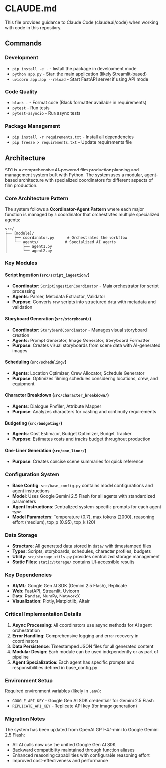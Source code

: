# CLAUDE.md

This file provides guidance to Claude Code (claude.ai/code) when working with code in this repository.

## Commands

### Development
- `pip install -e .` - Install the package in development mode
- `python app.py` - Start the main application (likely Streamlit-based)
- `uvicorn app:app --reload` - Start FastAPI server if using API mode

### Code Quality
- `black .` - Format code (Black formatter available in requirements)
- `pytest` - Run tests
- `pytest-asyncio` - Run async tests

### Package Management
- `pip install -r requirements.txt` - Install all dependencies
- `pip freeze > requirements.txt` - Update requirements file

## Architecture

SD1 is a comprehensive AI-powered film production planning and management system built with Python. The system uses a modular, agent-based architecture with specialized coordinators for different aspects of film production.

### Core Architecture Pattern

The system follows a **Coordinator-Agent Pattern** where each major function is managed by a coordinator that orchestrates multiple specialized agents:

```
src/
├── [module]/
│   ├── coordinator.py      # Orchestrates the workflow
│   └── agents/            # Specialized AI agents
│       ├── agent1.py
│       └── agent2.py
```

### Key Modules

#### Script Ingestion (`src/script_ingestion/`)
- **Coordinator**: `ScriptIngestionCoordinator` - Main orchestrator for script processing
- **Agents**: Parser, Metadata Extractor, Validator
- **Purpose**: Converts raw scripts into structured data with metadata and validation

#### Storyboard Generation (`src/storyboard/`)
- **Coordinator**: `StoryboardCoordinator` - Manages visual storyboard creation
- **Agents**: Prompt Generator, Image Generator, Storyboard Formatter
- **Purpose**: Creates visual storyboards from scene data with AI-generated images

#### Scheduling (`src/scheduling/`)
- **Agents**: Location Optimizer, Crew Allocator, Schedule Generator
- **Purpose**: Optimizes filming schedules considering locations, crew, and equipment

#### Character Breakdown (`src/character_breakdown/`)
- **Agents**: Dialogue Profiler, Attribute Mapper
- **Purpose**: Analyzes characters for casting and continuity requirements

#### Budgeting (`src/budgeting/`)
- **Agents**: Cost Estimator, Budget Optimizer, Budget Tracker
- **Purpose**: Estimates costs and tracks budget throughout production

#### One-Liner Generation (`src/one_liner/`)
- **Purpose**: Creates concise scene summaries for quick reference

### Configuration System

- **Base Config**: `src/base_config.py` contains model configurations and agent instructions
- **Model**: Uses Google Gemini 2.5 Flash for all agents with standardized parameters
- **Agent Instructions**: Centralized system-specific prompts for each agent type
- **Model Parameters**: Temperature (0.7), max tokens (2000), reasoning effort (medium), top_p (0.95), top_k (20)

### Data Storage

- **Structure**: All generated data stored in `data/` with timestamped files
- **Types**: Scripts, storyboards, schedules, character profiles, budgets
- **Utility**: `src/storage_utils.py` provides centralized storage management
- **Static Files**: `static/storage/` contains UI-accessible results

### Key Dependencies

- **AI/ML**: Google Gen AI SDK (Gemini 2.5 Flash), Replicate
- **Web**: FastAPI, Streamlit, Uvicorn
- **Data**: Pandas, NumPy, NetworkX
- **Visualization**: Plotly, Matplotlib, Altair

### Critical Implementation Details

1. **Async Processing**: All coordinators use async methods for AI agent orchestration
2. **Error Handling**: Comprehensive logging and error recovery in coordinators
3. **Data Persistence**: Timestamped JSON files for all generated content
4. **Modular Design**: Each module can be used independently or as part of pipeline
5. **Agent Specialization**: Each agent has specific prompts and responsibilities defined in base_config.py

### Environment Setup

Required environment variables (likely in `.env`):
- `GOOGLE_API_KEY` - Google Gen AI SDK credentials for Gemini 2.5 Flash
- `REPLICATE_API_KEY` - Replicate API key (for image generation)

### Migration Notes

The system has been updated from OpenAI GPT-4.1-mini to Google Gemini 2.5 Flash:
- All AI calls now use the unified Google Gen AI SDK
- Backward compatibility maintained through function aliases
- Enhanced reasoning capabilities with configurable reasoning effort
- Improved cost-effectiveness and performance